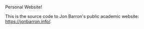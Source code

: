 Personal Website!

This is the source code to Jon Barron's public academic website: https://jonbarron.info/. 
